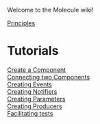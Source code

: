 Welcome to the Molecule wiki!

[Principles](https://github.com/Eliott-Guevel/Molecule-various-fixes/blob/documentation/documentation/Principles.md)

# Tutorials
[Create a Component](https://github.com/Eliott-Guevel/Molecule-various-fixes/blob/documentation/documentation/Create%20a%20Component.md) \
[Connecting two Components](https://github.com/OpenSmock/Molecule/blob/main/documentation/Connecting%20two%20Components.md) \
[Creating Events](https://github.com/OpenSmock/Molecule/blob/main/documentation/Creating%20Events.md) \
[Creating Notifiers](https://github.com/OpenSmock/Molecule/blob/main/documentation/Creating%20Notifiers.md) \
[Creating Parameters](https://github.com/OpenSmock/Molecule/blob/main/documentation/Creating%20Parameters.md) \
[Creating Producers](https://github.com/OpenSmock/Molecule/blob/main/documentation/Creating%20Producers.md) \
[Facilitating tests](https://github.com/OpenSmock/Molecule/blob/main/documentation/Facilitating%20tests.md)

